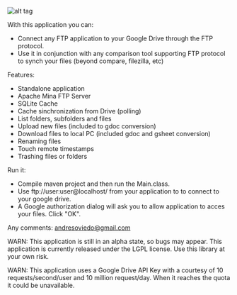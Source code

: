 ![alt tag](https://github.com/andresoviedo/google-drive-ftp-adapter/blob/master/src/main/resources/images/icon.jpeg?raw=true)

With this application you can:
* Connect any FTP application to your Google Drive through the FTP protocol.
* Use it in conjunction with any comparison tool supporting FTP protocol to synch your files (beyond compare, filezilla, etc)

Features:
* Standalone application
* Apache Mina FTP Server
* SQLite Cache
* Cache sinchronization from Drive (polling)
* List folders, subfolders and files
* Upload new files (included to gdoc conversion)
* Download files to local PC (included gdoc and gsheet conversion)
* Renaming files
* Touch remote timestamps
* Trashing files or folders


Run it:
* Compile maven project and then run the Main.class.  
* Use ftp://user:user@localhost/ from your application to to connect to your google drive.  
* A Google authorization dialog will ask you to allow application to acces your files. Click "OK".

Any comments: andresoviedo@gmail.com

WARN: This application is still in an alpha state, so bugs may appear. This application is currently released under the LGPL license.
      Use this library at your own risk.

WARN: This application uses a Google Drive API Key with a courtesy of 10 requests/second/user and 10 million request/day.
      When it reaches the quota it could be unavailable.
